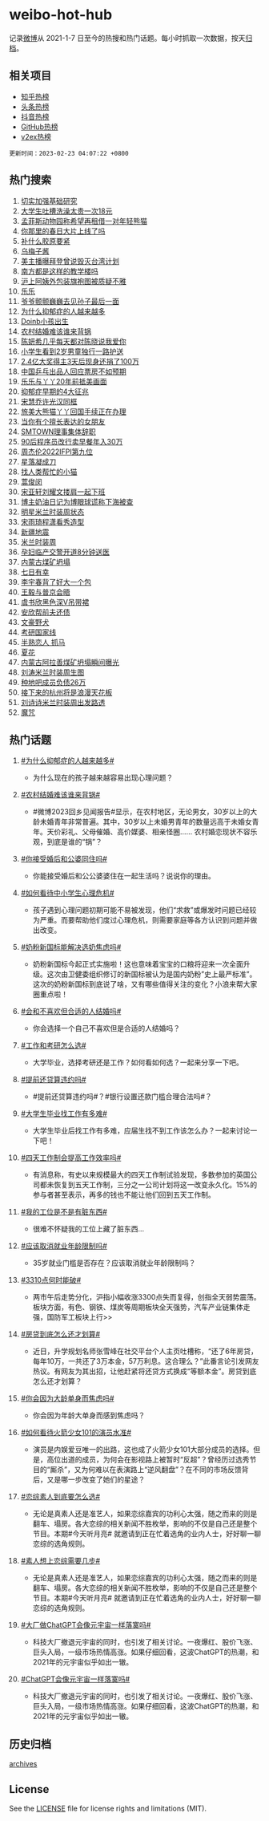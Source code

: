 # weibo-hot-hub

记录[微博](https://www.weibo.com)从 2021-1-7 日至今的热搜和热门话题。每小时抓取一次数据，按天[归档](archives)。

## 相关项目

- [知乎热榜](https://github.com/lonnyzhang423/zhihu-hot-hub)
- [头条热榜](https://github.com/lonnyzhang423/toutiao-hot-hub)
- [抖音热榜](https://github.com/lonnyzhang423/douyin-hot-hub)
- [GitHub热榜](https://github.com/lonnyzhang423/github-hot-hub)
- [v2ex热榜](https://github.com/lonnyzhang423/v2ex-hot-hub)


`更新时间：2023-02-23 04:07:22 +0800`

## 热门搜索

1. [切实加强基础研究](https://m.weibo.cn/search?containerid=100103type%3D1%26t%3D10%26q%3D%23%E5%88%87%E5%AE%9E%E5%8A%A0%E5%BC%BA%E5%9F%BA%E7%A1%80%E7%A0%94%E7%A9%B6%23&stream_entry_id=51&isnewpage=1&extparam=seat%3D1%26stream_entry_id%3D51%26cate%3D10103%26pos%3D0%26dgr%3D0%26c_type%3D51%26filter_type%3Drealtimehot%26display_time%3D1677096440%26pre_seqid%3D1677096440963028737111&luicode=10000011&lfid=106003type%253D25%2526t%253D3%2526disable_hot%253D1%2526filter_type%253Drealtimehot)
1. [大学生吐槽洗澡太贵一次18元](https://m.weibo.cn/search?containerid=100103type%3D1%26t%3D10%26q%3D%23%E5%A4%A7%E5%AD%A6%E7%94%9F%E5%90%90%E6%A7%BD%E6%B4%97%E6%BE%A1%E5%A4%AA%E8%B4%B5%E4%B8%80%E6%AC%A118%E5%85%83%23&stream_entry_id=31&isnewpage=1&extparam=seat%3D1%26stream_entry_id%3D31%26cate%3D5001%26lcate%3D5001%26flag%3D0%26pos%3D0%26filter_type%3Drealtimehot%26dgr%3D0%26q%3D%2523%25E5%25A4%25A7%25E5%25AD%25A6%25E7%2594%259F%25E5%2590%2590%25E6%25A7%25BD%25E6%25B4%2597%25E6%25BE%25A1%25E5%25A4%25AA%25E8%25B4%25B5%25E4%25B8%2580%25E6%25AC%25A118%25E5%2585%2583%2523%26realpos%3D1%26c_type%3D31%26band_rank%3D1%26display_time%3D1677096440%26pre_seqid%3D1677096440963028737111&luicode=10000011&lfid=106003type%253D25%2526t%253D3%2526disable_hot%253D1%2526filter_type%253Drealtimehot)
1. [孟菲斯动物园称希望再租借一对年轻熊猫](https://m.weibo.cn/search?containerid=100103type%3D1%26t%3D10%26q%3D%23%E5%AD%9F%E8%8F%B2%E6%96%AF%E5%8A%A8%E7%89%A9%E5%9B%AD%E7%A7%B0%E5%B8%8C%E6%9C%9B%E5%86%8D%E7%A7%9F%E5%80%9F%E4%B8%80%E5%AF%B9%E5%B9%B4%E8%BD%BB%E7%86%8A%E7%8C%AB%23&stream_entry_id=31&isnewpage=1&extparam=seat%3D1%26stream_entry_id%3D31%26cate%3D5001%26lcate%3D5001%26flag%3D16%26pos%3D1%26filter_type%3Drealtimehot%26dgr%3D0%26q%3D%2523%25E5%25AD%259F%25E8%258F%25B2%25E6%2596%25AF%25E5%258A%25A8%25E7%2589%25A9%25E5%259B%25AD%25E7%25A7%25B0%25E5%25B8%258C%25E6%259C%259B%25E5%2586%258D%25E7%25A7%259F%25E5%2580%259F%25E4%25B8%2580%25E5%25AF%25B9%25E5%25B9%25B4%25E8%25BD%25BB%25E7%2586%258A%25E7%258C%25AB%2523%26realpos%3D2%26c_type%3D31%26band_rank%3D2%26display_time%3D1677096440%26pre_seqid%3D1677096440963028737111&luicode=10000011&lfid=106003type%253D25%2526t%253D3%2526disable_hot%253D1%2526filter_type%253Drealtimehot)
1. [你那里的春日大片上线了吗](https://m.weibo.cn/search?containerid=100103type%3D1%26t%3D10%26q%3D%23%E4%BD%A0%E9%82%A3%E9%87%8C%E7%9A%84%E6%98%A5%E6%97%A5%E5%A4%A7%E7%89%87%E4%B8%8A%E7%BA%BF%E4%BA%86%E5%90%97%23&stream_entry_id=31&isnewpage=1&extparam=seat%3D1%26stream_entry_id%3D31%26cate%3D5001%26lcate%3D5001%26flag%3D0%26pos%3D2%26filter_type%3Drealtimehot%26dgr%3D0%26q%3D%2523%25E4%25BD%25A0%25E9%2582%25A3%25E9%2587%258C%25E7%259A%2584%25E6%2598%25A5%25E6%2597%25A5%25E5%25A4%25A7%25E7%2589%2587%25E4%25B8%258A%25E7%25BA%25BF%25E4%25BA%2586%25E5%2590%2597%2523%26realpos%3D3%26c_type%3D31%26band_rank%3D3%26display_time%3D1677096440%26pre_seqid%3D1677096440963028737111&luicode=10000011&lfid=106003type%253D25%2526t%253D3%2526disable_hot%253D1%2526filter_type%253Drealtimehot)
1. [补什么胶原要紧](https://m.weibo.cn/search?containerid=100103type%3D1%26t%3D10%26q%3D%23%E8%A1%A5%E4%BB%80%E4%B9%88%E8%83%B6%E5%8E%9F%E8%A6%81%E7%B4%A7%23&stream_entry_id=31&isnewpage=1&extparam=seat%3D1%26stream_entry_id%3D31%26cate%3D5001%26lcate%3D5001%26pos%3D3%26topic_ad%3D1%26filter_type%3Drealtimehot%26adid%3D180680%26q%3D%2523%25E8%25A1%25A5%25E4%25BB%2580%25E4%25B9%2588%25E8%2583%25B6%25E5%258E%259F%25E8%25A6%2581%25E7%25B4%25A7%2523%26dgr%3D0%26c_type%3D31%26band_rank%3D4%26display_time%3D1677096440%26pre_seqid%3D1677096440963028737111&luicode=10000011&lfid=106003type%253D25%2526t%253D3%2526disable_hot%253D1%2526filter_type%253Drealtimehot)
1. [乌梅子酱](https://m.weibo.cn/search?containerid=100103type%3D1%26t%3D10%26q%3D%E4%B9%8C%E6%A2%85%E5%AD%90%E9%85%B1&stream_entry_id=31&isnewpage=1&extparam=seat%3D1%26stream_entry_id%3D31%26cate%3D5001%26lcate%3D5001%26flag%3D16%26pos%3D4%26filter_type%3Drealtimehot%26dgr%3D0%26q%3D%25E4%25B9%258C%25E6%25A2%2585%25E5%25AD%2590%25E9%2585%25B1%26realpos%3D4%26c_type%3D31%26band_rank%3D4%26display_time%3D1677096440%26pre_seqid%3D1677096440963028737111&luicode=10000011&lfid=106003type%253D25%2526t%253D3%2526disable_hot%253D1%2526filter_type%253Drealtimehot)
1. [美主播曝拜登曾说毁灭台湾计划](https://m.weibo.cn/search?containerid=100103type%3D1%26t%3D10%26q%3D%23%E7%BE%8E%E4%B8%BB%E6%92%AD%E6%9B%9D%E6%8B%9C%E7%99%BB%E6%9B%BE%E8%AF%B4%E6%AF%81%E7%81%AD%E5%8F%B0%E6%B9%BE%E8%AE%A1%E5%88%92%23&stream_entry_id=31&isnewpage=1&extparam=seat%3D1%26stream_entry_id%3D31%26cate%3D5001%26lcate%3D5001%26flag%3D0%26pos%3D5%26filter_type%3Drealtimehot%26dgr%3D0%26q%3D%2523%25E7%25BE%258E%25E4%25B8%25BB%25E6%2592%25AD%25E6%259B%259D%25E6%258B%259C%25E7%2599%25BB%25E6%259B%25BE%25E8%25AF%25B4%25E6%25AF%2581%25E7%2581%25AD%25E5%258F%25B0%25E6%25B9%25BE%25E8%25AE%25A1%25E5%2588%2592%2523%26realpos%3D5%26c_type%3D31%26band_rank%3D5%26display_time%3D1677096440%26pre_seqid%3D1677096440963028737111&luicode=10000011&lfid=106003type%253D25%2526t%253D3%2526disable_hot%253D1%2526filter_type%253Drealtimehot)
1. [南方都是这样的教学楼吗](https://m.weibo.cn/search?containerid=100103type%3D1%26t%3D10%26q%3D%23%E5%8D%97%E6%96%B9%E9%83%BD%E6%98%AF%E8%BF%99%E6%A0%B7%E7%9A%84%E6%95%99%E5%AD%A6%E6%A5%BC%E5%90%97%23&stream_entry_id=31&isnewpage=1&extparam=seat%3D1%26stream_entry_id%3D31%26cate%3D5001%26lcate%3D5001%26flag%3D0%26pos%3D6%26filter_type%3Drealtimehot%26dgr%3D0%26q%3D%2523%25E5%258D%2597%25E6%2596%25B9%25E9%2583%25BD%25E6%2598%25AF%25E8%25BF%2599%25E6%25A0%25B7%25E7%259A%2584%25E6%2595%2599%25E5%25AD%25A6%25E6%25A5%25BC%25E5%2590%2597%2523%26realpos%3D6%26c_type%3D31%26band_rank%3D6%26display_time%3D1677096440%26pre_seqid%3D1677096440963028737111&luicode=10000011&lfid=106003type%253D25%2526t%253D3%2526disable_hot%253D1%2526filter_type%253Drealtimehot)
1. [沪上阿姨外包装旗袍图被质疑不雅](https://m.weibo.cn/search?containerid=100103type%3D1%26t%3D10%26q%3D%23%E6%B2%AA%E4%B8%8A%E9%98%BF%E5%A7%A8%E5%A4%96%E5%8C%85%E8%A3%85%E6%97%97%E8%A2%8D%E5%9B%BE%E8%A2%AB%E8%B4%A8%E7%96%91%E4%B8%8D%E9%9B%85%23&stream_entry_id=31&isnewpage=1&extparam=seat%3D1%26stream_entry_id%3D31%26cate%3D5001%26lcate%3D5001%26flag%3D2%26pos%3D7%26filter_type%3Drealtimehot%26dgr%3D0%26q%3D%2523%25E6%25B2%25AA%25E4%25B8%258A%25E9%2598%25BF%25E5%25A7%25A8%25E5%25A4%2596%25E5%258C%2585%25E8%25A3%2585%25E6%2597%2597%25E8%25A2%258D%25E5%259B%25BE%25E8%25A2%25AB%25E8%25B4%25A8%25E7%2596%2591%25E4%25B8%258D%25E9%259B%2585%2523%26realpos%3D7%26c_type%3D31%26band_rank%3D7%26display_time%3D1677096440%26pre_seqid%3D1677096440963028737111&luicode=10000011&lfid=106003type%253D25%2526t%253D3%2526disable_hot%253D1%2526filter_type%253Drealtimehot)
1. [乐乐](https://m.weibo.cn/search?containerid=100103type%3D1%26t%3D10%26q%3D%E4%B9%90%E4%B9%90&stream_entry_id=31&isnewpage=1&extparam=seat%3D1%26stream_entry_id%3D31%26cate%3D5001%26lcate%3D5001%26flag%3D16%26pos%3D8%26filter_type%3Drealtimehot%26dgr%3D0%26q%3D%25E4%25B9%2590%25E4%25B9%2590%26realpos%3D8%26c_type%3D31%26band_rank%3D8%26display_time%3D1677096440%26pre_seqid%3D1677096440963028737111&luicode=10000011&lfid=106003type%253D25%2526t%253D3%2526disable_hot%253D1%2526filter_type%253Drealtimehot)
1. [爷爷颤颤巍巍去见孙子最后一面](https://m.weibo.cn/search?containerid=100103type%3D1%26t%3D10%26q%3D%23%E7%88%B7%E7%88%B7%E9%A2%A4%E9%A2%A4%E5%B7%8D%E5%B7%8D%E5%8E%BB%E8%A7%81%E5%AD%99%E5%AD%90%E6%9C%80%E5%90%8E%E4%B8%80%E9%9D%A2%23&stream_entry_id=31&isnewpage=1&extparam=seat%3D1%26stream_entry_id%3D31%26cate%3D5001%26lcate%3D5001%26flag%3D0%26pos%3D9%26filter_type%3Drealtimehot%26dgr%3D0%26q%3D%2523%25E7%2588%25B7%25E7%2588%25B7%25E9%25A2%25A4%25E9%25A2%25A4%25E5%25B7%258D%25E5%25B7%258D%25E5%258E%25BB%25E8%25A7%2581%25E5%25AD%2599%25E5%25AD%2590%25E6%259C%2580%25E5%2590%258E%25E4%25B8%2580%25E9%259D%25A2%2523%26realpos%3D9%26c_type%3D31%26band_rank%3D9%26display_time%3D1677096440%26pre_seqid%3D1677096440963028737111&luicode=10000011&lfid=106003type%253D25%2526t%253D3%2526disable_hot%253D1%2526filter_type%253Drealtimehot)
1. [为什么抑郁症的人越来越多](https://m.weibo.cn/search?containerid=100103type%3D1%26t%3D10%26q%3D%23%E4%B8%BA%E4%BB%80%E4%B9%88%E6%8A%91%E9%83%81%E7%97%87%E7%9A%84%E4%BA%BA%E8%B6%8A%E6%9D%A5%E8%B6%8A%E5%A4%9A%23&stream_entry_id=31&isnewpage=1&extparam=seat%3D1%26stream_entry_id%3D31%26cate%3D5001%26lcate%3D5001%26flag%3D0%26pos%3D10%26filter_type%3Drealtimehot%26dgr%3D0%26q%3D%2523%25E4%25B8%25BA%25E4%25BB%2580%25E4%25B9%2588%25E6%258A%2591%25E9%2583%2581%25E7%2597%2587%25E7%259A%2584%25E4%25BA%25BA%25E8%25B6%258A%25E6%259D%25A5%25E8%25B6%258A%25E5%25A4%259A%2523%26realpos%3D10%26c_type%3D31%26band_rank%3D10%26display_time%3D1677096440%26pre_seqid%3D1677096440963028737111&luicode=10000011&lfid=106003type%253D25%2526t%253D3%2526disable_hot%253D1%2526filter_type%253Drealtimehot)
1. [Doinb小孩出生](https://m.weibo.cn/search?containerid=100103type%3D1%26t%3D10%26q%3D%23Doinb%E5%B0%8F%E5%AD%A9%E5%87%BA%E7%94%9F%23&stream_entry_id=31&isnewpage=1&extparam=seat%3D1%26stream_entry_id%3D31%26cate%3D5001%26lcate%3D5001%26flag%3D0%26pos%3D11%26filter_type%3Drealtimehot%26dgr%3D0%26q%3D%2523Doinb%25E5%25B0%258F%25E5%25AD%25A9%25E5%2587%25BA%25E7%2594%259F%2523%26realpos%3D11%26c_type%3D31%26band_rank%3D11%26display_time%3D1677096440%26pre_seqid%3D1677096440963028737111&luicode=10000011&lfid=106003type%253D25%2526t%253D3%2526disable_hot%253D1%2526filter_type%253Drealtimehot)
1. [农村结婚难该谁来背锅](https://m.weibo.cn/search?containerid=100103type%3D1%26t%3D10%26q%3D%23%E5%86%9C%E6%9D%91%E7%BB%93%E5%A9%9A%E9%9A%BE%E8%AF%A5%E8%B0%81%E6%9D%A5%E8%83%8C%E9%94%85%23&stream_entry_id=31&isnewpage=1&extparam=seat%3D1%26stream_entry_id%3D31%26cate%3D5001%26lcate%3D5001%26flag%3D0%26pos%3D12%26filter_type%3Drealtimehot%26dgr%3D0%26q%3D%2523%25E5%2586%259C%25E6%259D%2591%25E7%25BB%2593%25E5%25A9%259A%25E9%259A%25BE%25E8%25AF%25A5%25E8%25B0%2581%25E6%259D%25A5%25E8%2583%258C%25E9%2594%2585%2523%26realpos%3D12%26c_type%3D31%26band_rank%3D12%26display_time%3D1677096440%26pre_seqid%3D1677096440963028737111&luicode=10000011&lfid=106003type%253D25%2526t%253D3%2526disable_hot%253D1%2526filter_type%253Drealtimehot)
1. [陈妍希几乎每天都对陈晓说我爱你](https://m.weibo.cn/search?containerid=100103type%3D1%26t%3D10%26q%3D%23%E9%99%88%E5%A6%8D%E5%B8%8C%E5%87%A0%E4%B9%8E%E6%AF%8F%E5%A4%A9%E9%83%BD%E5%AF%B9%E9%99%88%E6%99%93%E8%AF%B4%E6%88%91%E7%88%B1%E4%BD%A0%23&stream_entry_id=31&isnewpage=1&extparam=seat%3D1%26stream_entry_id%3D31%26cate%3D5001%26lcate%3D5001%26flag%3D0%26pos%3D13%26filter_type%3Drealtimehot%26dgr%3D0%26q%3D%2523%25E9%2599%2588%25E5%25A6%258D%25E5%25B8%258C%25E5%2587%25A0%25E4%25B9%258E%25E6%25AF%258F%25E5%25A4%25A9%25E9%2583%25BD%25E5%25AF%25B9%25E9%2599%2588%25E6%2599%2593%25E8%25AF%25B4%25E6%2588%2591%25E7%2588%25B1%25E4%25BD%25A0%2523%26realpos%3D13%26c_type%3D31%26band_rank%3D13%26display_time%3D1677096440%26pre_seqid%3D1677096440963028737111&luicode=10000011&lfid=106003type%253D25%2526t%253D3%2526disable_hot%253D1%2526filter_type%253Drealtimehot)
1. [小学生看到2岁男童独行一路护送](https://m.weibo.cn/search?containerid=100103type%3D1%26t%3D10%26q%3D%23%E5%B0%8F%E5%AD%A6%E7%94%9F%E7%9C%8B%E5%88%B02%E5%B2%81%E7%94%B7%E7%AB%A5%E7%8B%AC%E8%A1%8C%E4%B8%80%E8%B7%AF%E6%8A%A4%E9%80%81%23&stream_entry_id=31&isnewpage=1&extparam=seat%3D1%26stream_entry_id%3D31%26cate%3D5001%26lcate%3D5001%26flag%3D1%26pos%3D14%26filter_type%3Drealtimehot%26dgr%3D0%26q%3D%2523%25E5%25B0%258F%25E5%25AD%25A6%25E7%2594%259F%25E7%259C%258B%25E5%2588%25B02%25E5%25B2%2581%25E7%2594%25B7%25E7%25AB%25A5%25E7%258B%25AC%25E8%25A1%258C%25E4%25B8%2580%25E8%25B7%25AF%25E6%258A%25A4%25E9%2580%2581%2523%26realpos%3D14%26c_type%3D31%26band_rank%3D14%26display_time%3D1677096440%26pre_seqid%3D1677096440963028737111&luicode=10000011&lfid=106003type%253D25%2526t%253D3%2526disable_hot%253D1%2526filter_type%253Drealtimehot)
1. [2.4亿大奖得主3天后现身还捐了100万](https://m.weibo.cn/search?containerid=100103type%3D1%26t%3D10%26q%3D%232.4%E4%BA%BF%E5%A4%A7%E5%A5%96%E5%BE%97%E4%B8%BB3%E5%A4%A9%E5%90%8E%E7%8E%B0%E8%BA%AB%E8%BF%98%E6%8D%90%E4%BA%86100%E4%B8%87%23&stream_entry_id=31&isnewpage=1&extparam=seat%3D1%26stream_entry_id%3D31%26cate%3D5001%26lcate%3D5001%26flag%3D2%26pos%3D15%26filter_type%3Drealtimehot%26dgr%3D0%26q%3D%25232.4%25E4%25BA%25BF%25E5%25A4%25A7%25E5%25A5%2596%25E5%25BE%2597%25E4%25B8%25BB3%25E5%25A4%25A9%25E5%2590%258E%25E7%258E%25B0%25E8%25BA%25AB%25E8%25BF%2598%25E6%258D%2590%25E4%25BA%2586100%25E4%25B8%2587%2523%26realpos%3D15%26c_type%3D31%26band_rank%3D15%26display_time%3D1677096440%26pre_seqid%3D1677096440963028737111&luicode=10000011&lfid=106003type%253D25%2526t%253D3%2526disable_hot%253D1%2526filter_type%253Drealtimehot)
1. [中国乒乓出品人回应票房不如预期](https://m.weibo.cn/search?containerid=100103type%3D1%26t%3D10%26q%3D%23%E4%B8%AD%E5%9B%BD%E4%B9%92%E4%B9%93%E5%87%BA%E5%93%81%E4%BA%BA%E5%9B%9E%E5%BA%94%E7%A5%A8%E6%88%BF%E4%B8%8D%E5%A6%82%E9%A2%84%E6%9C%9F%23&stream_entry_id=31&isnewpage=1&extparam=seat%3D1%26stream_entry_id%3D31%26cate%3D5001%26lcate%3D5001%26flag%3D0%26pos%3D16%26filter_type%3Drealtimehot%26dgr%3D0%26q%3D%2523%25E4%25B8%25AD%25E5%259B%25BD%25E4%25B9%2592%25E4%25B9%2593%25E5%2587%25BA%25E5%2593%2581%25E4%25BA%25BA%25E5%259B%259E%25E5%25BA%2594%25E7%25A5%25A8%25E6%2588%25BF%25E4%25B8%258D%25E5%25A6%2582%25E9%25A2%2584%25E6%259C%259F%2523%26realpos%3D16%26c_type%3D31%26band_rank%3D16%26display_time%3D1677096440%26pre_seqid%3D1677096440963028737111&luicode=10000011&lfid=106003type%253D25%2526t%253D3%2526disable_hot%253D1%2526filter_type%253Drealtimehot)
1. [乐乐与丫丫20年前抵美画面](https://m.weibo.cn/search?containerid=100103type%3D1%26t%3D10%26q%3D%23%E4%B9%90%E4%B9%90%E4%B8%8E%E4%B8%AB%E4%B8%AB20%E5%B9%B4%E5%89%8D%E6%8A%B5%E7%BE%8E%E7%94%BB%E9%9D%A2%23&stream_entry_id=31&isnewpage=1&extparam=seat%3D1%26stream_entry_id%3D31%26cate%3D5001%26lcate%3D5001%26flag%3D0%26pos%3D17%26filter_type%3Drealtimehot%26dgr%3D0%26q%3D%2523%25E4%25B9%2590%25E4%25B9%2590%25E4%25B8%258E%25E4%25B8%25AB%25E4%25B8%25AB20%25E5%25B9%25B4%25E5%2589%258D%25E6%258A%25B5%25E7%25BE%258E%25E7%2594%25BB%25E9%259D%25A2%2523%26realpos%3D17%26c_type%3D31%26band_rank%3D17%26display_time%3D1677096440%26pre_seqid%3D1677096440963028737111&luicode=10000011&lfid=106003type%253D25%2526t%253D3%2526disable_hot%253D1%2526filter_type%253Drealtimehot)
1. [抑郁症早期的4大征兆](https://m.weibo.cn/search?containerid=100103type%3D1%26t%3D10%26q%3D%23%E6%8A%91%E9%83%81%E7%97%87%E6%97%A9%E6%9C%9F%E7%9A%844%E5%A4%A7%E5%BE%81%E5%85%86%23&stream_entry_id=31&isnewpage=1&extparam=seat%3D1%26stream_entry_id%3D31%26cate%3D5001%26lcate%3D5001%26flag%3D0%26pos%3D18%26filter_type%3Drealtimehot%26dgr%3D0%26q%3D%2523%25E6%258A%2591%25E9%2583%2581%25E7%2597%2587%25E6%2597%25A9%25E6%259C%259F%25E7%259A%25844%25E5%25A4%25A7%25E5%25BE%2581%25E5%2585%2586%2523%26realpos%3D18%26c_type%3D31%26band_rank%3D18%26display_time%3D1677096440%26pre_seqid%3D1677096440963028737111&luicode=10000011&lfid=106003type%253D25%2526t%253D3%2526disable_hot%253D1%2526filter_type%253Drealtimehot)
1. [宋慧乔许光汉同框](https://m.weibo.cn/search?containerid=100103type%3D1%26t%3D10%26q%3D%E5%AE%8B%E6%85%A7%E4%B9%94%E8%AE%B8%E5%85%89%E6%B1%89%E5%90%8C%E6%A1%86&stream_entry_id=31&isnewpage=1&extparam=seat%3D1%26stream_entry_id%3D31%26cate%3D5001%26lcate%3D5001%26flag%3D0%26pos%3D19%26filter_type%3Drealtimehot%26dgr%3D0%26q%3D%25E5%25AE%258B%25E6%2585%25A7%25E4%25B9%2594%25E8%25AE%25B8%25E5%2585%2589%25E6%25B1%2589%25E5%2590%258C%25E6%25A1%2586%26realpos%3D19%26c_type%3D31%26band_rank%3D19%26display_time%3D1677096440%26pre_seqid%3D1677096440963028737111&luicode=10000011&lfid=106003type%253D25%2526t%253D3%2526disable_hot%253D1%2526filter_type%253Drealtimehot)
1. [旅美大熊猫丫丫回国手续正在办理](https://m.weibo.cn/search?containerid=100103type%3D1%26t%3D10%26q%3D%23%E6%97%85%E7%BE%8E%E5%A4%A7%E7%86%8A%E7%8C%AB%E4%B8%AB%E4%B8%AB%E5%9B%9E%E5%9B%BD%E6%89%8B%E7%BB%AD%E6%AD%A3%E5%9C%A8%E5%8A%9E%E7%90%86%23&stream_entry_id=31&isnewpage=1&extparam=seat%3D1%26stream_entry_id%3D31%26cate%3D5001%26lcate%3D5001%26flag%3D0%26pos%3D20%26filter_type%3Drealtimehot%26dgr%3D0%26q%3D%2523%25E6%2597%2585%25E7%25BE%258E%25E5%25A4%25A7%25E7%2586%258A%25E7%258C%25AB%25E4%25B8%25AB%25E4%25B8%25AB%25E5%259B%259E%25E5%259B%25BD%25E6%2589%258B%25E7%25BB%25AD%25E6%25AD%25A3%25E5%259C%25A8%25E5%258A%259E%25E7%2590%2586%2523%26realpos%3D20%26c_type%3D31%26band_rank%3D20%26display_time%3D1677096440%26pre_seqid%3D1677096440963028737111&luicode=10000011&lfid=106003type%253D25%2526t%253D3%2526disable_hot%253D1%2526filter_type%253Drealtimehot)
1. [当你有个擅长表达的女朋友](https://m.weibo.cn/search?containerid=100103type%3D1%26t%3D10%26q%3D%23%E5%BD%93%E4%BD%A0%E6%9C%89%E4%B8%AA%E6%93%85%E9%95%BF%E8%A1%A8%E8%BE%BE%E7%9A%84%E5%A5%B3%E6%9C%8B%E5%8F%8B%23&stream_entry_id=31&isnewpage=1&extparam=seat%3D1%26stream_entry_id%3D31%26cate%3D5001%26lcate%3D5001%26flag%3D0%26pos%3D21%26filter_type%3Drealtimehot%26dgr%3D0%26q%3D%2523%25E5%25BD%2593%25E4%25BD%25A0%25E6%259C%2589%25E4%25B8%25AA%25E6%2593%2585%25E9%2595%25BF%25E8%25A1%25A8%25E8%25BE%25BE%25E7%259A%2584%25E5%25A5%25B3%25E6%259C%258B%25E5%258F%258B%2523%26realpos%3D21%26c_type%3D31%26band_rank%3D21%26display_time%3D1677096440%26pre_seqid%3D1677096440963028737111&luicode=10000011&lfid=106003type%253D25%2526t%253D3%2526disable_hot%253D1%2526filter_type%253Drealtimehot)
1. [SMTOWN理事集体辞职](https://m.weibo.cn/search?containerid=100103type%3D1%26t%3D10%26q%3D%23SMTOWN%E7%90%86%E4%BA%8B%E9%9B%86%E4%BD%93%E8%BE%9E%E8%81%8C%23&stream_entry_id=31&isnewpage=1&extparam=seat%3D1%26stream_entry_id%3D31%26cate%3D5001%26lcate%3D5001%26flag%3D0%26pos%3D22%26filter_type%3Drealtimehot%26dgr%3D0%26q%3D%2523SMTOWN%25E7%2590%2586%25E4%25BA%258B%25E9%259B%2586%25E4%25BD%2593%25E8%25BE%259E%25E8%2581%258C%2523%26realpos%3D22%26c_type%3D31%26band_rank%3D22%26display_time%3D1677096440%26pre_seqid%3D1677096440963028737111&luicode=10000011&lfid=106003type%253D25%2526t%253D3%2526disable_hot%253D1%2526filter_type%253Drealtimehot)
1. [90后程序员改行卖早餐年入30万](https://m.weibo.cn/search?containerid=100103type%3D1%26t%3D10%26q%3D%2390%E5%90%8E%E7%A8%8B%E5%BA%8F%E5%91%98%E6%94%B9%E8%A1%8C%E5%8D%96%E6%97%A9%E9%A4%90%E5%B9%B4%E5%85%A530%E4%B8%87%23&stream_entry_id=31&isnewpage=1&extparam=seat%3D1%26stream_entry_id%3D31%26cate%3D5001%26lcate%3D5001%26flag%3D0%26pos%3D23%26filter_type%3Drealtimehot%26dgr%3D0%26q%3D%252390%25E5%2590%258E%25E7%25A8%258B%25E5%25BA%258F%25E5%2591%2598%25E6%2594%25B9%25E8%25A1%258C%25E5%258D%2596%25E6%2597%25A9%25E9%25A4%2590%25E5%25B9%25B4%25E5%2585%25A530%25E4%25B8%2587%2523%26realpos%3D23%26c_type%3D31%26band_rank%3D23%26display_time%3D1677096440%26pre_seqid%3D1677096440963028737111&luicode=10000011&lfid=106003type%253D25%2526t%253D3%2526disable_hot%253D1%2526filter_type%253Drealtimehot)
1. [周杰伦2022IFPI第九位](https://m.weibo.cn/search?containerid=100103type%3D1%26t%3D10%26q%3D%23%E5%91%A8%E6%9D%B0%E4%BC%A62022IFPI%E7%AC%AC%E4%B9%9D%E4%BD%8D%23&stream_entry_id=31&isnewpage=1&extparam=seat%3D1%26stream_entry_id%3D31%26cate%3D5001%26lcate%3D5001%26flag%3D0%26pos%3D24%26filter_type%3Drealtimehot%26dgr%3D0%26q%3D%2523%25E5%2591%25A8%25E6%259D%25B0%25E4%25BC%25A62022IFPI%25E7%25AC%25AC%25E4%25B9%259D%25E4%25BD%258D%2523%26realpos%3D24%26c_type%3D31%26band_rank%3D24%26display_time%3D1677096440%26pre_seqid%3D1677096440963028737111&luicode=10000011&lfid=106003type%253D25%2526t%253D3%2526disable_hot%253D1%2526filter_type%253Drealtimehot)
1. [星落凝成刀](https://m.weibo.cn/search?containerid=100103type%3D1%26t%3D10%26q%3D%23%E6%98%9F%E8%90%BD%E5%87%9D%E6%88%90%E5%88%80%23&stream_entry_id=31&isnewpage=1&extparam=seat%3D1%26stream_entry_id%3D31%26cate%3D5001%26lcate%3D5001%26flag%3D0%26pos%3D25%26filter_type%3Drealtimehot%26dgr%3D0%26q%3D%2523%25E6%2598%259F%25E8%2590%25BD%25E5%2587%259D%25E6%2588%2590%25E5%2588%2580%2523%26realpos%3D25%26c_type%3D31%26band_rank%3D25%26display_time%3D1677096440%26pre_seqid%3D1677096440963028737111&luicode=10000011&lfid=106003type%253D25%2526t%253D3%2526disable_hot%253D1%2526filter_type%253Drealtimehot)
1. [找人类帮忙的小猫](https://m.weibo.cn/search?containerid=100103type%3D1%26t%3D10%26q%3D%23%E6%89%BE%E4%BA%BA%E7%B1%BB%E5%B8%AE%E5%BF%99%E7%9A%84%E5%B0%8F%E7%8C%AB%23&stream_entry_id=31&isnewpage=1&extparam=seat%3D1%26stream_entry_id%3D31%26cate%3D5001%26lcate%3D5001%26flag%3D0%26pos%3D26%26filter_type%3Drealtimehot%26dgr%3D0%26q%3D%2523%25E6%2589%25BE%25E4%25BA%25BA%25E7%25B1%25BB%25E5%25B8%25AE%25E5%25BF%2599%25E7%259A%2584%25E5%25B0%258F%25E7%258C%25AB%2523%26realpos%3D26%26c_type%3D31%26band_rank%3D26%26display_time%3D1677096440%26pre_seqid%3D1677096440963028737111&luicode=10000011&lfid=106003type%253D25%2526t%253D3%2526disable_hot%253D1%2526filter_type%253Drealtimehot)
1. [蒿俊闵](https://m.weibo.cn/search?containerid=100103type%3D1%26t%3D10%26q%3D%E8%92%BF%E4%BF%8A%E9%97%B5&stream_entry_id=31&isnewpage=1&extparam=seat%3D1%26stream_entry_id%3D31%26cate%3D5001%26lcate%3D5001%26flag%3D0%26pos%3D27%26filter_type%3Drealtimehot%26dgr%3D0%26q%3D%25E8%2592%25BF%25E4%25BF%258A%25E9%2597%25B5%26realpos%3D27%26c_type%3D31%26band_rank%3D27%26display_time%3D1677096440%26pre_seqid%3D1677096440963028737111&luicode=10000011&lfid=106003type%253D25%2526t%253D3%2526disable_hot%253D1%2526filter_type%253Drealtimehot)
1. [宋亚轩刘耀文搂肩一起下班](https://m.weibo.cn/search?containerid=100103type%3D1%26t%3D10%26q%3D%23%E5%AE%8B%E4%BA%9A%E8%BD%A9%E5%88%98%E8%80%80%E6%96%87%E6%90%82%E8%82%A9%E4%B8%80%E8%B5%B7%E4%B8%8B%E7%8F%AD%23&stream_entry_id=31&isnewpage=1&extparam=seat%3D1%26stream_entry_id%3D31%26cate%3D5001%26lcate%3D5001%26flag%3D0%26pos%3D28%26filter_type%3Drealtimehot%26dgr%3D0%26q%3D%2523%25E5%25AE%258B%25E4%25BA%259A%25E8%25BD%25A9%25E5%2588%2598%25E8%2580%2580%25E6%2596%2587%25E6%2590%2582%25E8%2582%25A9%25E4%25B8%2580%25E8%25B5%25B7%25E4%25B8%258B%25E7%258F%25AD%2523%26realpos%3D28%26c_type%3D31%26band_rank%3D28%26display_time%3D1677096440%26pre_seqid%3D1677096440963028737111&luicode=10000011&lfid=106003type%253D25%2526t%253D3%2526disable_hot%253D1%2526filter_type%253Drealtimehot)
1. [博主奶油日记为博眼球谎称下海被查](https://m.weibo.cn/search?containerid=100103type%3D1%26t%3D10%26q%3D%23%E5%8D%9A%E4%B8%BB%E5%A5%B6%E6%B2%B9%E6%97%A5%E8%AE%B0%E4%B8%BA%E5%8D%9A%E7%9C%BC%E7%90%83%E8%B0%8E%E7%A7%B0%E4%B8%8B%E6%B5%B7%E8%A2%AB%E6%9F%A5%23&stream_entry_id=31&isnewpage=1&extparam=seat%3D1%26stream_entry_id%3D31%26cate%3D5001%26lcate%3D5001%26flag%3D0%26pos%3D29%26filter_type%3Drealtimehot%26dgr%3D0%26q%3D%2523%25E5%258D%259A%25E4%25B8%25BB%25E5%25A5%25B6%25E6%25B2%25B9%25E6%2597%25A5%25E8%25AE%25B0%25E4%25B8%25BA%25E5%258D%259A%25E7%259C%25BC%25E7%2590%2583%25E8%25B0%258E%25E7%25A7%25B0%25E4%25B8%258B%25E6%25B5%25B7%25E8%25A2%25AB%25E6%259F%25A5%2523%26realpos%3D29%26c_type%3D31%26band_rank%3D29%26display_time%3D1677096440%26pre_seqid%3D1677096440963028737111&luicode=10000011&lfid=106003type%253D25%2526t%253D3%2526disable_hot%253D1%2526filter_type%253Drealtimehot)
1. [明星米兰时装周状态](https://m.weibo.cn/search?containerid=100103type%3D1%26t%3D10%26q%3D%E6%98%8E%E6%98%9F%E7%B1%B3%E5%85%B0%E6%97%B6%E8%A3%85%E5%91%A8%E7%8A%B6%E6%80%81&stream_entry_id=31&isnewpage=1&extparam=seat%3D1%26stream_entry_id%3D31%26cate%3D5001%26lcate%3D5001%26flag%3D0%26pos%3D30%26filter_type%3Drealtimehot%26dgr%3D0%26q%3D%25E6%2598%258E%25E6%2598%259F%25E7%25B1%25B3%25E5%2585%25B0%25E6%2597%25B6%25E8%25A3%2585%25E5%2591%25A8%25E7%258A%25B6%25E6%2580%2581%26realpos%3D30%26c_type%3D31%26band_rank%3D30%26display_time%3D1677096440%26pre_seqid%3D1677096440963028737111&luicode=10000011&lfid=106003type%253D25%2526t%253D3%2526disable_hot%253D1%2526filter_type%253Drealtimehot)
1. [宋雨琦程潇看秀造型](https://m.weibo.cn/search?containerid=100103type%3D1%26t%3D10%26q%3D%23%E5%AE%8B%E9%9B%A8%E7%90%A6%E7%A8%8B%E6%BD%87%E7%9C%8B%E7%A7%80%E9%80%A0%E5%9E%8B%23&stream_entry_id=31&isnewpage=1&extparam=seat%3D1%26stream_entry_id%3D31%26cate%3D5001%26lcate%3D5001%26flag%3D0%26pos%3D31%26filter_type%3Drealtimehot%26dgr%3D0%26q%3D%2523%25E5%25AE%258B%25E9%259B%25A8%25E7%2590%25A6%25E7%25A8%258B%25E6%25BD%2587%25E7%259C%258B%25E7%25A7%2580%25E9%2580%25A0%25E5%259E%258B%2523%26realpos%3D31%26c_type%3D31%26band_rank%3D31%26display_time%3D1677096440%26pre_seqid%3D1677096440963028737111&luicode=10000011&lfid=106003type%253D25%2526t%253D3%2526disable_hot%253D1%2526filter_type%253Drealtimehot)
1. [新疆地震](https://m.weibo.cn/search?containerid=100103type%3D1%26t%3D10%26q%3D%23%E6%96%B0%E7%96%86%E5%9C%B0%E9%9C%87%23&stream_entry_id=31&isnewpage=1&extparam=seat%3D1%26stream_entry_id%3D31%26cate%3D5001%26lcate%3D5001%26flag%3D0%26pos%3D32%26filter_type%3Drealtimehot%26dgr%3D0%26q%3D%2523%25E6%2596%25B0%25E7%2596%2586%25E5%259C%25B0%25E9%259C%2587%2523%26realpos%3D32%26c_type%3D31%26band_rank%3D32%26display_time%3D1677096440%26pre_seqid%3D1677096440963028737111&luicode=10000011&lfid=106003type%253D25%2526t%253D3%2526disable_hot%253D1%2526filter_type%253Drealtimehot)
1. [米兰时装周](https://m.weibo.cn/search?containerid=100103type%3D1%26t%3D10%26q%3D%E7%B1%B3%E5%85%B0%E6%97%B6%E8%A3%85%E5%91%A8&stream_entry_id=31&isnewpage=1&extparam=seat%3D1%26stream_entry_id%3D31%26cate%3D5001%26lcate%3D5001%26flag%3D0%26pos%3D33%26filter_type%3Drealtimehot%26dgr%3D0%26q%3D%25E7%25B1%25B3%25E5%2585%25B0%25E6%2597%25B6%25E8%25A3%2585%25E5%2591%25A8%26realpos%3D33%26c_type%3D31%26band_rank%3D33%26display_time%3D1677096440%26pre_seqid%3D1677096440963028737111&luicode=10000011&lfid=106003type%253D25%2526t%253D3%2526disable_hot%253D1%2526filter_type%253Drealtimehot)
1. [孕妇临产交警开道8分钟送医](https://m.weibo.cn/search?containerid=100103type%3D1%26t%3D10%26q%3D%23%E5%AD%95%E5%A6%87%E4%B8%B4%E4%BA%A7%E4%BA%A4%E8%AD%A6%E5%BC%80%E9%81%938%E5%88%86%E9%92%9F%E9%80%81%E5%8C%BB%23&stream_entry_id=31&isnewpage=1&extparam=seat%3D1%26stream_entry_id%3D31%26cate%3D5001%26lcate%3D5001%26flag%3D0%26pos%3D34%26filter_type%3Drealtimehot%26dgr%3D0%26q%3D%2523%25E5%25AD%2595%25E5%25A6%2587%25E4%25B8%25B4%25E4%25BA%25A7%25E4%25BA%25A4%25E8%25AD%25A6%25E5%25BC%2580%25E9%2581%25938%25E5%2588%2586%25E9%2592%259F%25E9%2580%2581%25E5%258C%25BB%2523%26realpos%3D34%26c_type%3D31%26band_rank%3D34%26display_time%3D1677096440%26pre_seqid%3D1677096440963028737111&luicode=10000011&lfid=106003type%253D25%2526t%253D3%2526disable_hot%253D1%2526filter_type%253Drealtimehot)
1. [内蒙古煤矿坍塌](https://m.weibo.cn/search?containerid=100103type%3D1%26t%3D10%26q%3D%E5%86%85%E8%92%99%E5%8F%A4%E7%85%A4%E7%9F%BF%E5%9D%8D%E5%A1%8C&stream_entry_id=31&isnewpage=1&extparam=seat%3D1%26stream_entry_id%3D31%26cate%3D5001%26lcate%3D5001%26flag%3D0%26pos%3D35%26filter_type%3Drealtimehot%26dgr%3D0%26q%3D%25E5%2586%2585%25E8%2592%2599%25E5%258F%25A4%25E7%2585%25A4%25E7%259F%25BF%25E5%259D%258D%25E5%25A1%258C%26realpos%3D35%26c_type%3D31%26band_rank%3D35%26display_time%3D1677096440%26pre_seqid%3D1677096440963028737111&luicode=10000011&lfid=106003type%253D25%2526t%253D3%2526disable_hot%253D1%2526filter_type%253Drealtimehot)
1. [七日有幸](https://m.weibo.cn/search?containerid=100103type%3D1%26t%3D10%26q%3D%E4%B8%83%E6%97%A5%E6%9C%89%E5%B9%B8&stream_entry_id=31&isnewpage=1&extparam=seat%3D1%26stream_entry_id%3D31%26cate%3D5001%26lcate%3D5001%26flag%3D1%26pos%3D36%26filter_type%3Drealtimehot%26dgr%3D0%26q%3D%25E4%25B8%2583%25E6%2597%25A5%25E6%259C%2589%25E5%25B9%25B8%26realpos%3D36%26c_type%3D31%26band_rank%3D36%26display_time%3D1677096440%26pre_seqid%3D1677096440963028737111&luicode=10000011&lfid=106003type%253D25%2526t%253D3%2526disable_hot%253D1%2526filter_type%253Drealtimehot)
1. [李宇春背了好大一个包](https://m.weibo.cn/search?containerid=100103type%3D1%26t%3D10%26q%3D%23%E6%9D%8E%E5%AE%87%E6%98%A5%E8%83%8C%E4%BA%86%E5%A5%BD%E5%A4%A7%E4%B8%80%E4%B8%AA%E5%8C%85%23&stream_entry_id=31&isnewpage=1&extparam=seat%3D1%26stream_entry_id%3D31%26cate%3D5001%26lcate%3D5001%26flag%3D0%26pos%3D37%26filter_type%3Drealtimehot%26dgr%3D0%26q%3D%2523%25E6%259D%258E%25E5%25AE%2587%25E6%2598%25A5%25E8%2583%258C%25E4%25BA%2586%25E5%25A5%25BD%25E5%25A4%25A7%25E4%25B8%2580%25E4%25B8%25AA%25E5%258C%2585%2523%26realpos%3D37%26c_type%3D31%26band_rank%3D37%26display_time%3D1677096440%26pre_seqid%3D1677096440963028737111&luicode=10000011&lfid=106003type%253D25%2526t%253D3%2526disable_hot%253D1%2526filter_type%253Drealtimehot)
1. [王毅与普京会晤](https://m.weibo.cn/search?containerid=100103type%3D1%26t%3D10%26q%3D%23%E7%8E%8B%E6%AF%85%E4%B8%8E%E6%99%AE%E4%BA%AC%E4%BC%9A%E6%99%A4%23&stream_entry_id=31&isnewpage=1&extparam=seat%3D1%26stream_entry_id%3D31%26cate%3D5001%26lcate%3D5001%26flag%3D0%26pos%3D38%26filter_type%3Drealtimehot%26dgr%3D0%26q%3D%2523%25E7%258E%258B%25E6%25AF%2585%25E4%25B8%258E%25E6%2599%25AE%25E4%25BA%25AC%25E4%25BC%259A%25E6%2599%25A4%2523%26realpos%3D38%26c_type%3D31%26band_rank%3D38%26display_time%3D1677096440%26pre_seqid%3D1677096440963028737111&luicode=10000011&lfid=106003type%253D25%2526t%253D3%2526disable_hot%253D1%2526filter_type%253Drealtimehot)
1. [虞书欣黑色深V吊带裙](https://m.weibo.cn/search?containerid=100103type%3D1%26t%3D10%26q%3D%23%E8%99%9E%E4%B9%A6%E6%AC%A3%E9%BB%91%E8%89%B2%E6%B7%B1V%E5%90%8A%E5%B8%A6%E8%A3%99%23&stream_entry_id=31&isnewpage=1&extparam=seat%3D1%26stream_entry_id%3D31%26cate%3D5001%26lcate%3D5001%26flag%3D0%26pos%3D39%26filter_type%3Drealtimehot%26dgr%3D0%26q%3D%2523%25E8%2599%259E%25E4%25B9%25A6%25E6%25AC%25A3%25E9%25BB%2591%25E8%2589%25B2%25E6%25B7%25B1V%25E5%2590%258A%25E5%25B8%25A6%25E8%25A3%2599%2523%26realpos%3D39%26c_type%3D31%26band_rank%3D39%26display_time%3D1677096440%26pre_seqid%3D1677096440963028737111&luicode=10000011&lfid=106003type%253D25%2526t%253D3%2526disable_hot%253D1%2526filter_type%253Drealtimehot)
1. [安欣帮前夫还债](https://m.weibo.cn/search?containerid=100103type%3D1%26t%3D10%26q%3D%23%E5%AE%89%E6%AC%A3%E5%B8%AE%E5%89%8D%E5%A4%AB%E8%BF%98%E5%80%BA%23&stream_entry_id=31&isnewpage=1&extparam=seat%3D1%26stream_entry_id%3D31%26cate%3D5001%26lcate%3D5001%26flag%3D0%26pos%3D40%26filter_type%3Drealtimehot%26dgr%3D0%26q%3D%2523%25E5%25AE%2589%25E6%25AC%25A3%25E5%25B8%25AE%25E5%2589%258D%25E5%25A4%25AB%25E8%25BF%2598%25E5%2580%25BA%2523%26realpos%3D40%26c_type%3D31%26band_rank%3D40%26display_time%3D1677096440%26pre_seqid%3D1677096440963028737111&luicode=10000011&lfid=106003type%253D25%2526t%253D3%2526disable_hot%253D1%2526filter_type%253Drealtimehot)
1. [文豪野犬](https://m.weibo.cn/search?containerid=100103type%3D1%26t%3D10%26q%3D%E6%96%87%E8%B1%AA%E9%87%8E%E7%8A%AC&stream_entry_id=31&isnewpage=1&extparam=seat%3D1%26stream_entry_id%3D31%26cate%3D5001%26lcate%3D5001%26flag%3D0%26pos%3D41%26filter_type%3Drealtimehot%26dgr%3D0%26q%3D%25E6%2596%2587%25E8%25B1%25AA%25E9%2587%258E%25E7%258A%25AC%26realpos%3D41%26c_type%3D31%26band_rank%3D41%26display_time%3D1677096440%26pre_seqid%3D1677096440963028737111&luicode=10000011&lfid=106003type%253D25%2526t%253D3%2526disable_hot%253D1%2526filter_type%253Drealtimehot)
1. [考研国家线](https://m.weibo.cn/search?containerid=100103type%3D1%26t%3D10%26q%3D%E8%80%83%E7%A0%94%E5%9B%BD%E5%AE%B6%E7%BA%BF&stream_entry_id=31&isnewpage=1&extparam=seat%3D1%26stream_entry_id%3D31%26cate%3D5001%26lcate%3D5001%26flag%3D0%26pos%3D42%26filter_type%3Drealtimehot%26dgr%3D0%26q%3D%25E8%2580%2583%25E7%25A0%2594%25E5%259B%25BD%25E5%25AE%25B6%25E7%25BA%25BF%26realpos%3D42%26c_type%3D31%26band_rank%3D42%26display_time%3D1677096440%26pre_seqid%3D1677096440963028737111&luicode=10000011&lfid=106003type%253D25%2526t%253D3%2526disable_hot%253D1%2526filter_type%253Drealtimehot)
1. [半熟恋人 抓马](https://m.weibo.cn/search?containerid=100103type%3D1%26t%3D10%26q%3D%E5%8D%8A%E7%86%9F%E6%81%8B%E4%BA%BA+%E6%8A%93%E9%A9%AC&stream_entry_id=31&isnewpage=1&extparam=seat%3D1%26stream_entry_id%3D31%26cate%3D5001%26lcate%3D5001%26flag%3D0%26pos%3D43%26filter_type%3Drealtimehot%26dgr%3D0%26q%3D%25E5%258D%258A%25E7%2586%259F%25E6%2581%258B%25E4%25BA%25BA%2520%25E6%258A%2593%25E9%25A9%25AC%26realpos%3D43%26c_type%3D31%26band_rank%3D43%26display_time%3D1677096440%26pre_seqid%3D1677096440963028737111&luicode=10000011&lfid=106003type%253D25%2526t%253D3%2526disable_hot%253D1%2526filter_type%253Drealtimehot)
1. [夏花](https://m.weibo.cn/search?containerid=100103type%3D1%26t%3D10%26q%3D%E5%A4%8F%E8%8A%B1&stream_entry_id=31&isnewpage=1&extparam=seat%3D1%26stream_entry_id%3D31%26cate%3D5001%26lcate%3D5001%26flag%3D0%26pos%3D44%26filter_type%3Drealtimehot%26dgr%3D0%26q%3D%25E5%25A4%258F%25E8%258A%25B1%26realpos%3D44%26c_type%3D31%26band_rank%3D44%26display_time%3D1677096440%26pre_seqid%3D1677096440963028737111&luicode=10000011&lfid=106003type%253D25%2526t%253D3%2526disable_hot%253D1%2526filter_type%253Drealtimehot)
1. [内蒙古阿拉善煤矿坍塌瞬间曝光](https://m.weibo.cn/search?containerid=100103type%3D1%26t%3D10%26q%3D%23%E5%86%85%E8%92%99%E5%8F%A4%E9%98%BF%E6%8B%89%E5%96%84%E7%85%A4%E7%9F%BF%E5%9D%8D%E5%A1%8C%E7%9E%AC%E9%97%B4%E6%9B%9D%E5%85%89%23&stream_entry_id=31&isnewpage=1&extparam=seat%3D1%26stream_entry_id%3D31%26cate%3D5001%26lcate%3D5001%26flag%3D0%26pos%3D45%26filter_type%3Drealtimehot%26dgr%3D0%26q%3D%2523%25E5%2586%2585%25E8%2592%2599%25E5%258F%25A4%25E9%2598%25BF%25E6%258B%2589%25E5%2596%2584%25E7%2585%25A4%25E7%259F%25BF%25E5%259D%258D%25E5%25A1%258C%25E7%259E%25AC%25E9%2597%25B4%25E6%259B%259D%25E5%2585%2589%2523%26realpos%3D45%26c_type%3D31%26band_rank%3D45%26display_time%3D1677096440%26pre_seqid%3D1677096440963028737111&luicode=10000011&lfid=106003type%253D25%2526t%253D3%2526disable_hot%253D1%2526filter_type%253Drealtimehot)
1. [刘涛米兰时装周生图](https://m.weibo.cn/search?containerid=100103type%3D1%26t%3D10%26q%3D%23%E5%88%98%E6%B6%9B%E7%B1%B3%E5%85%B0%E6%97%B6%E8%A3%85%E5%91%A8%E7%94%9F%E5%9B%BE%23&stream_entry_id=31&isnewpage=1&extparam=seat%3D1%26stream_entry_id%3D31%26cate%3D5001%26lcate%3D5001%26flag%3D0%26pos%3D46%26filter_type%3Drealtimehot%26dgr%3D0%26q%3D%2523%25E5%2588%2598%25E6%25B6%259B%25E7%25B1%25B3%25E5%2585%25B0%25E6%2597%25B6%25E8%25A3%2585%25E5%2591%25A8%25E7%2594%259F%25E5%259B%25BE%2523%26realpos%3D46%26c_type%3D31%26band_rank%3D46%26display_time%3D1677096440%26pre_seqid%3D1677096440963028737111&luicode=10000011&lfid=106003type%253D25%2526t%253D3%2526disable_hot%253D1%2526filter_type%253Drealtimehot)
1. [种地吧成员负债26万](https://m.weibo.cn/search?containerid=100103type%3D1%26t%3D10%26q%3D%E7%A7%8D%E5%9C%B0%E5%90%A7%E6%88%90%E5%91%98%E8%B4%9F%E5%80%BA26%E4%B8%87&stream_entry_id=31&isnewpage=1&extparam=seat%3D1%26stream_entry_id%3D31%26cate%3D5001%26lcate%3D5001%26flag%3D0%26pos%3D47%26filter_type%3Drealtimehot%26dgr%3D0%26q%3D%25E7%25A7%258D%25E5%259C%25B0%25E5%2590%25A7%25E6%2588%2590%25E5%2591%2598%25E8%25B4%259F%25E5%2580%25BA26%25E4%25B8%2587%26realpos%3D47%26c_type%3D31%26band_rank%3D47%26display_time%3D1677096440%26pre_seqid%3D1677096440963028737111&luicode=10000011&lfid=106003type%253D25%2526t%253D3%2526disable_hot%253D1%2526filter_type%253Drealtimehot)
1. [接下来的杭州将是浪漫天花板](https://m.weibo.cn/search?containerid=100103type%3D1%26t%3D10%26q%3D%23%E6%8E%A5%E4%B8%8B%E6%9D%A5%E7%9A%84%E6%9D%AD%E5%B7%9E%E5%B0%86%E6%98%AF%E6%B5%AA%E6%BC%AB%E5%A4%A9%E8%8A%B1%E6%9D%BF%23&stream_entry_id=31&isnewpage=1&extparam=seat%3D1%26stream_entry_id%3D31%26cate%3D5001%26lcate%3D5001%26flag%3D0%26pos%3D48%26filter_type%3Drealtimehot%26dgr%3D0%26q%3D%2523%25E6%258E%25A5%25E4%25B8%258B%25E6%259D%25A5%25E7%259A%2584%25E6%259D%25AD%25E5%25B7%259E%25E5%25B0%2586%25E6%2598%25AF%25E6%25B5%25AA%25E6%25BC%25AB%25E5%25A4%25A9%25E8%258A%25B1%25E6%259D%25BF%2523%26realpos%3D48%26c_type%3D31%26band_rank%3D48%26display_time%3D1677096440%26pre_seqid%3D1677096440963028737111&luicode=10000011&lfid=106003type%253D25%2526t%253D3%2526disable_hot%253D1%2526filter_type%253Drealtimehot)
1. [刘诗诗米兰时装周出发路透](https://m.weibo.cn/search?containerid=100103type%3D1%26t%3D10%26q%3D%23%E5%88%98%E8%AF%97%E8%AF%97%E7%B1%B3%E5%85%B0%E6%97%B6%E8%A3%85%E5%91%A8%E5%87%BA%E5%8F%91%E8%B7%AF%E9%80%8F%23&stream_entry_id=31&isnewpage=1&extparam=seat%3D1%26stream_entry_id%3D31%26cate%3D5001%26lcate%3D5001%26flag%3D0%26pos%3D49%26filter_type%3Drealtimehot%26dgr%3D0%26q%3D%2523%25E5%2588%2598%25E8%25AF%2597%25E8%25AF%2597%25E7%25B1%25B3%25E5%2585%25B0%25E6%2597%25B6%25E8%25A3%2585%25E5%2591%25A8%25E5%2587%25BA%25E5%258F%2591%25E8%25B7%25AF%25E9%2580%258F%2523%26realpos%3D49%26c_type%3D31%26band_rank%3D49%26display_time%3D1677096440%26pre_seqid%3D1677096440963028737111&luicode=10000011&lfid=106003type%253D25%2526t%253D3%2526disable_hot%253D1%2526filter_type%253Drealtimehot)
1. [魔咒](https://m.weibo.cn/search?containerid=100103type%3D1%26t%3D10%26q%3D%E9%AD%94%E5%92%92&stream_entry_id=31&isnewpage=1&extparam=seat%3D1%26stream_entry_id%3D31%26cate%3D5001%26lcate%3D5001%26flag%3D0%26pos%3D50%26filter_type%3Drealtimehot%26dgr%3D0%26q%3D%25E9%25AD%2594%25E5%2592%2592%26realpos%3D50%26c_type%3D31%26band_rank%3D50%26display_time%3D1677096440%26pre_seqid%3D1677096440963028737111&luicode=10000011&lfid=106003type%253D25%2526t%253D3%2526disable_hot%253D1%2526filter_type%253Drealtimehot)

## 热门话题

1. [#为什么抑郁症的人越来越多#](https://m.weibo.cn/search?containerid=231522type%3D1%26t%3D10%26q%3D%23%E4%B8%BA%E4%BB%80%E4%B9%88%E6%8A%91%E9%83%81%E7%97%87%E7%9A%84%E4%BA%BA%E8%B6%8A%E6%9D%A5%E8%B6%8A%E5%A4%9A%23&stream_entry_id=128&isnewpage=1&extparam=seat%3D1%26c_type%3D128%26unitid%3D1677076376809%26lcate%3D5004%26dgr%3D0%26pos%3D1-0-0%26cate%3D5004%26display_time%3D1677096442%26pre_seqid%3D167709537810801889343&luicode=10000011&lfid=231648_-_4)
    - 为什么现在的孩子越来越容易出现心理问题？

1. [#农村结婚难该谁来背锅#](https://m.weibo.cn/search?containerid=231522type%3D1%26t%3D10%26q%3D%23%E5%86%9C%E6%9D%91%E7%BB%93%E5%A9%9A%E9%9A%BE%E8%AF%A5%E8%B0%81%E6%9D%A5%E8%83%8C%E9%94%85%23&stream_entry_id=128&isnewpage=1&extparam=seat%3D1%26c_type%3D128%26unitid%3D1677067940594%26lcate%3D5004%26dgr%3D0%26pos%3D1-0-1%26cate%3D5004%26display_time%3D1677096442%26pre_seqid%3D167709537810801889343&luicode=10000011&lfid=231648_-_4)
    - #微博2023回乡见闻报告#显示，在农村地区，无论男女，30岁以上的大龄未婚青年非常普遍。其中，30岁以上未婚男青年的数量远高于未婚女青年。天价彩礼、父母催婚、高价媒婆、相亲怪圈…… 农村婚恋现状不容乐观，到底是谁的“锅”？

1. [#你接受婚后和公婆同住吗#](https://m.weibo.cn/search?containerid=231522type%3D1%26t%3D10%26q%3D%23%E4%BD%A0%E6%8E%A5%E5%8F%97%E5%A9%9A%E5%90%8E%E5%92%8C%E5%85%AC%E5%A9%86%E5%90%8C%E4%BD%8F%E5%90%97%23&stream_entry_id=128&isnewpage=1&extparam=seat%3D1%26c_type%3D128%26unitid%3D1676979735177%26lcate%3D5004%26dgr%3D0%26pos%3D1-0-2%26cate%3D5004%26display_time%3D1677096442%26pre_seqid%3D167709537810801889343&luicode=10000011&lfid=231648_-_4)
    - 你能接受婚后和公公婆婆住在一起生活吗？说说你的理由。

1. [#如何看待中小学生心理危机#](https://m.weibo.cn/search?containerid=231522type%3D1%26t%3D10%26q%3D%23%E5%A6%82%E4%BD%95%E7%9C%8B%E5%BE%85%E4%B8%AD%E5%B0%8F%E5%AD%A6%E7%94%9F%E5%BF%83%E7%90%86%E5%8D%B1%E6%9C%BA%23&stream_entry_id=128&isnewpage=1&extparam=seat%3D1%26c_type%3D128%26unitid%3D1677061341993%26lcate%3D5004%26dgr%3D0%26pos%3D1-0-3%26cate%3D5004%26display_time%3D1677096442%26pre_seqid%3D167709537810801889343&luicode=10000011&lfid=231648_-_4)
    - 孩子遇到心理问题初期可能不易被发现，他们“求救”或爆发时问题已经较为严重。而要帮助他们度过心理危机，则需要家庭等各方认识到问题并做出改变。

1. [#奶粉新国标能解决选奶焦虑吗#](https://m.weibo.cn/search?containerid=231522type%3D1%26t%3D10%26q%3D%23%E5%A5%B6%E7%B2%89%E6%96%B0%E5%9B%BD%E6%A0%87%E8%83%BD%E8%A7%A3%E5%86%B3%E9%80%89%E5%A5%B6%E7%84%A6%E8%99%91%E5%90%97%23&stream_entry_id=128&isnewpage=1&extparam=seat%3D1%26c_type%3D128%26unitid%3D1677043657253%26lcate%3D5004%26dgr%3D0%26pos%3D1-0-4%26cate%3D5004%26display_time%3D1677096442%26pre_seqid%3D167709537810801889343&luicode=10000011&lfid=231648_-_4)
    - 奶粉新国标今起正式实施啦！这也意味着宝宝的口粮将迎来一次全面升级。这次由卫健委组织修订的新国标被认为是国内奶粉”史上最严标准”。这次的奶粉新国标到底说了啥，又有哪些值得关注的变化？小浪来帮大家圈重点啦！

1. [#会和不喜欢但合适的人结婚吗#](https://m.weibo.cn/search?containerid=231522type%3D1%26t%3D10%26q%3D%23%E4%BC%9A%E5%92%8C%E4%B8%8D%E5%96%9C%E6%AC%A2%E4%BD%86%E5%90%88%E9%80%82%E7%9A%84%E4%BA%BA%E7%BB%93%E5%A9%9A%E5%90%97%23&stream_entry_id=128&isnewpage=1&extparam=seat%3D1%26c_type%3D128%26unitid%3D1676944611131%26lcate%3D5004%26dgr%3D0%26pos%3D1-0-5%26cate%3D5004%26display_time%3D1677096442%26pre_seqid%3D167709537810801889343&luicode=10000011&lfid=231648_-_4)
    - 你会选择一个自己不喜欢但是合适的人结婚吗？

1. [#工作和考研怎么选#](https://m.weibo.cn/search?containerid=231522type%3D1%26t%3D10%26q%3D%23%E5%B7%A5%E4%BD%9C%E5%92%8C%E8%80%83%E7%A0%94%E6%80%8E%E4%B9%88%E9%80%89%23&stream_entry_id=128&isnewpage=1&extparam=seat%3D1%26c_type%3D128%26unitid%3D1677028365673%26lcate%3D5004%26dgr%3D0%26pos%3D1-0-6%26cate%3D5004%26display_time%3D1677096442%26pre_seqid%3D167709537810801889343&luicode=10000011&lfid=231648_-_4)
    - 大学毕业，选择考研还是工作？如何看如何选？一起来分享一下吧。

1. [#提前还贷算违约吗#](https://m.weibo.cn/search?containerid=231522type%3D1%26t%3D10%26q%3D%23%E6%8F%90%E5%89%8D%E8%BF%98%E8%B4%B7%E7%AE%97%E8%BF%9D%E7%BA%A6%E5%90%97%23&stream_entry_id=128&isnewpage=1&extparam=seat%3D1%26c_type%3D128%26unitid%3D1676994738606%26lcate%3D5004%26dgr%3D0%26pos%3D1-0-7%26cate%3D5004%26display_time%3D1677096442%26pre_seqid%3D167709537810801889343&luicode=10000011&lfid=231648_-_4)
    - #提前还贷算违约吗#？#银行设置还款门槛合理合法吗#？

1. [#大学生毕业找工作有多难#](https://m.weibo.cn/search?containerid=231522type%3D1%26t%3D10%26q%3D%23%E5%A4%A7%E5%AD%A6%E7%94%9F%E6%AF%95%E4%B8%9A%E6%89%BE%E5%B7%A5%E4%BD%9C%E6%9C%89%E5%A4%9A%E9%9A%BE%23&stream_entry_id=128&isnewpage=1&extparam=seat%3D1%26c_type%3D128%26unitid%3D1677040357036%26lcate%3D5004%26dgr%3D0%26pos%3D1-0-8%26cate%3D5004%26display_time%3D1677096442%26pre_seqid%3D167709537810801889343&luicode=10000011&lfid=231648_-_4)
    - 大学生毕业后找工作有多难，应届生找不到工作该怎么办？一起来讨论一下吧！

1. [#四天工作制会提高工作效率吗#](https://m.weibo.cn/search?containerid=231522type%3D1%26t%3D10%26q%3D%23%E5%9B%9B%E5%A4%A9%E5%B7%A5%E4%BD%9C%E5%88%B6%E4%BC%9A%E6%8F%90%E9%AB%98%E5%B7%A5%E4%BD%9C%E6%95%88%E7%8E%87%E5%90%97%23&stream_entry_id=128&isnewpage=1&extparam=seat%3D1%26c_type%3D128%26unitid%3D1676966212749%26lcate%3D5004%26dgr%3D0%26pos%3D1-0-9%26cate%3D5004%26display_time%3D1677096442%26pre_seqid%3D167709537810801889343&luicode=10000011&lfid=231648_-_4)
    - 有消息称，有史以来规模最大的四天工作制试验发现，多数参加的英国公司都未恢复到五天工作制，三分之一公司计划将这一改变永久化。15%的参与者甚至表示，再多的钱也不能让他们回到五天工作制。

1. [#我的工位是不是有脏东西#](https://m.weibo.cn/search?containerid=231522type%3D1%26t%3D10%26q%3D%23%E6%88%91%E7%9A%84%E5%B7%A5%E4%BD%8D%E6%98%AF%E4%B8%8D%E6%98%AF%E6%9C%89%E8%84%8F%E4%B8%9C%E8%A5%BF%23&stream_entry_id=128&isnewpage=1&extparam=seat%3D1%26c_type%3D128%26unitid%3D1677029528662%26lcate%3D5004%26dgr%3D0%26pos%3D1-0-10%26cate%3D5004%26display_time%3D1677096442%26pre_seqid%3D167709537810801889343&luicode=10000011&lfid=231648_-_4)
    - 很难不怀疑我的工位上藏了脏东西…

1. [#应该取消就业年龄限制吗#](https://m.weibo.cn/search?containerid=231522type%3D1%26t%3D10%26q%3D%23%E5%BA%94%E8%AF%A5%E5%8F%96%E6%B6%88%E5%B0%B1%E4%B8%9A%E5%B9%B4%E9%BE%84%E9%99%90%E5%88%B6%E5%90%97%23&stream_entry_id=128&isnewpage=1&extparam=seat%3D1%26c_type%3D128%26unitid%3D1676961410631%26lcate%3D5004%26dgr%3D0%26pos%3D1-0-11%26cate%3D5004%26display_time%3D1677096442%26pre_seqid%3D167709537810801889343&luicode=10000011&lfid=231648_-_4)
    - 35岁就业门槛是否存在？应该取消就业年龄限制吗？

1. [#3310点何时能破#](https://m.weibo.cn/search?containerid=231522type%3D1%26t%3D10%26q%3D%233310%E7%82%B9%E4%BD%95%E6%97%B6%E8%83%BD%E7%A0%B4%23&stream_entry_id=128&isnewpage=1&extparam=seat%3D1%26c_type%3D128%26unitid%3D1677028360912%26lcate%3D5004%26dgr%3D0%26pos%3D1-0-12%26cate%3D5004%26display_time%3D1677096442%26pre_seqid%3D167709537810801889343&luicode=10000011&lfid=231648_-_4)
    - 两市午后走势分化，沪指小幅收涨3300点失而复得，创指全天弱势震荡。板块方面，有色、钢铁、煤炭等周期板块全天强势，汽车产业链集体走强，国防军工板块上行>>

1. [#房贷到底怎么还才划算#](https://m.weibo.cn/search?containerid=231522type%3D1%26t%3D10%26q%3D%23%E6%88%BF%E8%B4%B7%E5%88%B0%E5%BA%95%E6%80%8E%E4%B9%88%E8%BF%98%E6%89%8D%E5%88%92%E7%AE%97%23&stream_entry_id=128&isnewpage=1&extparam=seat%3D1%26c_type%3D128%26unitid%3D1677051431535%26lcate%3D5004%26dgr%3D0%26pos%3D1-0-13%26cate%3D5004%26display_time%3D1677096442%26pre_seqid%3D167709537810801889343&luicode=10000011&lfid=231648_-_4)
    - 近日，升学规划名师张雪峰在社交平台个人主页吐槽称，“还了6年房贷，每年10万，一共还了3万本金，57万利息。这合理么？”此番言论引发网友热议。有网友为其出招，让他赶紧将还贷方式换成“等额本金”。房贷到底怎么还才划算？

1. [#你会因为大龄单身而焦虑吗#](https://m.weibo.cn/search?containerid=231522type%3D1%26t%3D10%26q%3D%23%E4%BD%A0%E4%BC%9A%E5%9B%A0%E4%B8%BA%E5%A4%A7%E9%BE%84%E5%8D%95%E8%BA%AB%E8%80%8C%E7%84%A6%E8%99%91%E5%90%97%23&stream_entry_id=128&isnewpage=1&extparam=seat%3D1%26c_type%3D128%26unitid%3D1677078173118%26lcate%3D5004%26dgr%3D0%26pos%3D1-0-14%26cate%3D5004%26display_time%3D1677096442%26pre_seqid%3D167709537810801889343&luicode=10000011&lfid=231648_-_4)
    - 你会因为年龄大单身而感到焦虑吗？

1. [#如何看待火箭少女101的演员水准#](https://m.weibo.cn/search?containerid=231522type%3D1%26t%3D10%26q%3D%23%E5%A6%82%E4%BD%95%E7%9C%8B%E5%BE%85%E7%81%AB%E7%AE%AD%E5%B0%91%E5%A5%B3101%E7%9A%84%E6%BC%94%E5%91%98%E6%B0%B4%E5%87%86%23&stream_entry_id=128&isnewpage=1&extparam=seat%3D1%26c_type%3D128%26unitid%3D1677041856622%26lcate%3D5004%26dgr%3D0%26pos%3D1-0-15%26cate%3D5004%26display_time%3D1677096442%26pre_seqid%3D167709537810801889343&luicode=10000011&lfid=231648_-_4)
    - 演员是内娱爱豆唯一的出路，这也成了火箭少女101大部分成员的选择。但是，高位出道的成员，为何会在影视路上被暂时“反超”？曾经历过选秀节目的“厮杀”，又为何难以在表演路上“逆风翻盘”？在不同的市场反馈背后，又是哪一步改变了她们的星途？

1. [#恋综素人到底要怎么选#](https://m.weibo.cn/search?containerid=231522type%3D1%26t%3D10%26q%3D%23%E6%81%8B%E7%BB%BC%E7%B4%A0%E4%BA%BA%E5%88%B0%E5%BA%95%E8%A6%81%E6%80%8E%E4%B9%88%E9%80%89%23&stream_entry_id=128&isnewpage=1&extparam=seat%3D1%26c_type%3D128%26unitid%3D1676958428376%26lcate%3D5004%26dgr%3D0%26pos%3D1-0-16%26cate%3D5004%26display_time%3D1677096442%26pre_seqid%3D167709537810801889343&luicode=10000011&lfid=231648_-_4)
    - 无论是真素人还是准艺人，如果恋综嘉宾的功利心太强，随之而来的则是翻车、塌房。各大恋综的相关新闻不胜枚举，影响的不仅是自己还是整个节目。本期#今天听月亮# 就邀请到正在忙着选角的业内人士，好好聊一聊恋综的选角规则。

1. [#素人想上恋综需要几步#](https://m.weibo.cn/search?containerid=231522type%3D1%26t%3D10%26q%3D%23%E7%B4%A0%E4%BA%BA%E6%83%B3%E4%B8%8A%E6%81%8B%E7%BB%BC%E9%9C%80%E8%A6%81%E5%87%A0%E6%AD%A5%23&stream_entry_id=128&isnewpage=1&extparam=seat%3D1%26c_type%3D128%26unitid%3D1676958426701%26lcate%3D5004%26dgr%3D0%26pos%3D1-0-17%26cate%3D5004%26display_time%3D1677096442%26pre_seqid%3D167709537810801889343&luicode=10000011&lfid=231648_-_4)
    - 无论是真素人还是准艺人，如果恋综嘉宾的功利心太强，随之而来的则是翻车、塌房。各大恋综的相关新闻不胜枚举，影响的不仅是自己还是整个节目。本期#今天听月亮# 就邀请到正在忙着选角的业内人士，好好聊一聊恋综的选角规则。

1. [#大厂做ChatGPT会像元宇宙一样落寞吗#](https://m.weibo.cn/search?containerid=231522type%3D1%26t%3D10%26q%3D%23%E5%A4%A7%E5%8E%82%E5%81%9AChatGPT%E4%BC%9A%E5%83%8F%E5%85%83%E5%AE%87%E5%AE%99%E4%B8%80%E6%A0%B7%E8%90%BD%E5%AF%9E%E5%90%97%23&stream_entry_id=128&isnewpage=1&extparam=seat%3D1%26c_type%3D128%26unitid%3D1677071850527%26lcate%3D5004%26dgr%3D0%26pos%3D1-0-18%26cate%3D5004%26display_time%3D1677096442%26pre_seqid%3D167709537810801889343&luicode=10000011&lfid=231648_-_4)
    - 科技大厂撤退元宇宙的同时，也引发了相关讨论。一夜爆红、股价飞涨、巨头入局，一级市场热情高涨。如果仔细回看，这波ChatGPT的热潮，和2021年的元宇宙似乎如出一辙。

1. [#ChatGPT会像元宇宙一样落寞吗#](https://m.weibo.cn/search?containerid=231522type%3D1%26t%3D10%26q%3D%23ChatGPT%E4%BC%9A%E5%83%8F%E5%85%83%E5%AE%87%E5%AE%99%E4%B8%80%E6%A0%B7%E8%90%BD%E5%AF%9E%E5%90%97%23&stream_entry_id=128&isnewpage=1&extparam=seat%3D1%26c_type%3D128%26unitid%3D1677071554260%26lcate%3D5004%26dgr%3D0%26pos%3D1-0-19%26cate%3D5004%26display_time%3D1677096442%26pre_seqid%3D167709537810801889343&luicode=10000011&lfid=231648_-_4)
    - 科技大厂撤退元宇宙的同时，也引发了相关讨论。一夜爆红、股价飞涨、巨头入局，一级市场热情高涨。如果仔细回看，这波ChatGPT的热潮，和2021年的元宇宙似乎如出一辙。


## 历史归档

[archives](archives)

## License

See the [LICENSE](LICENSE) file for license rights and limitations (MIT).

